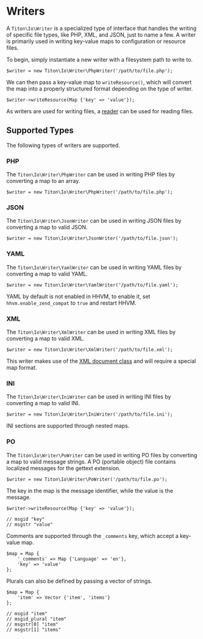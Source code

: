 # Writers #

A `Titon\Io\Writer` is a specialized type of interface that handles the writing of specific file types, like PHP, XML, and JSON, just to name a few. A writer is primarily used in writing key-value maps to configuration or resource files.

To begin, simply instantiate a new writer with a filesystem path to write to.

```hack
$writer = new Titon\Io\Writer\PhpWriter('/path/to/file.php');
```

We can then pass a key-value map to `writeResource()`, which will convert the map into a properly structured format depending on the type of writer.

```hack
$writer->writeResource(Map {'key' => 'value'});
```

As writers are used for writing files, a [reader](readers.md) can be used for reading files.

## Supported Types ###

The following types of writers are supported.

### PHP ###

The `Titon\Io\Writer\PhpWriter` can be used in writing PHP files by converting a map to an array.

```hack
$writer = new Titon\Io\Writer\PhpWriter('/path/to/file.php');
```

### JSON ###

The `Titon\Io\Writer\JsonWriter` can be used in writing JSON files by converting a map to valid JSON.

```hack
$writer = new Titon\Io\Writer\JsonWriter('/path/to/file.json');
```

### YAML ###

The `Titon\Io\Writer\YamlWriter` can be used in writing YAML files by converting a map to valid YAML.

```hack
$writer = new Titon\Io\Writer\YamlWriter('/path/to/file.yaml');
```

YAML by default is not enabled in HHVM, to enable it, set `hhvm.enable_zend_compat` to `true` and restart HHVM.

### XML ###

The `Titon\Io\Writer\XmlWriter` can be used in writing XML files by converting a map to valid XML.

```hack
$writer = new Titon\Io\Writer\XmlWriter('/path/to/file.xml');
```

This writer makes use of the [XML document class](../type/xml.md) and will require a special map format.

### INI ###

The `Titon\Io\Writer\IniWriter` can be used in writing INI files by converting a map to valid INI. 

```hack
$writer = new Titon\Io\Writer\IniWriter('/path/to/file.ini');
```

INI sections are supported through nested maps.

### PO ###

The `Titon\Io\Writer\PoWriter` can be used in writing PO files by converting a map to valid message strings. A PO (portable object) file contains localized messages for the gettext extension.

```hack
$writer = new Titon\Io\Writer\PoWriter('/path/to/file.po');
```

The key in the map is the message identifier, while the value is the message. 

```hack
$writer->writeResource(Map {'key' => 'value'});

// msgid "key"
// msgstr "value"
```

Comments are supported through the `_comments` key, which accept a key-value map.

```hack
$map = Map {
    '_comments' => Map {'Language' => 'en'},
    'key' => 'value'
};
```

Plurals can also be defined by passing a vector of strings.

```hack
$map = Map {
    'item' => Vector {'item', 'items'}
};

// msgid "item"
// msgid_plural "item"
// msgstr[0] "item"
// msgstr[1] "items"
```
